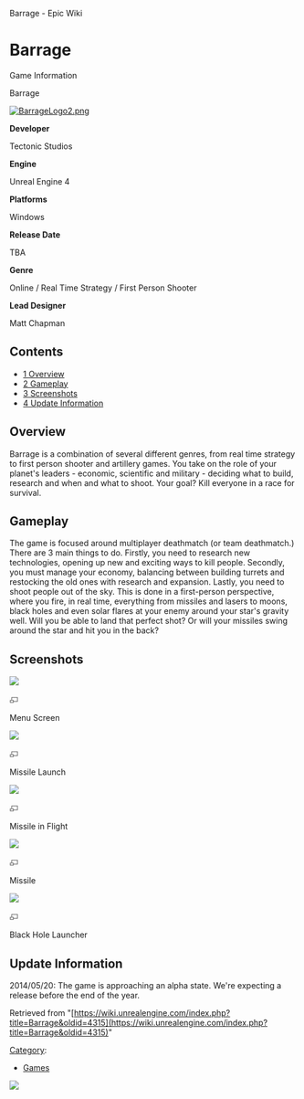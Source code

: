 Barrage - Epic Wiki                    

Barrage
=======

Game Information

Barrage

[![BarrageLogo2.png](https://d26ilriwvtzlb.cloudfront.net/f/f0/BarrageLogo2.png)](/File:BarrageLogo2.png)

**Developer**

Tectonic Studios

**Engine**

Unreal Engine 4

**Platforms**

Windows

**Release Date**

TBA

**Genre**

Online / Real Time Strategy / First Person Shooter

**Lead Designer**

Matt Chapman

Contents
--------

*   [1 Overview](#Overview)
*   [2 Gameplay](#Gameplay)
*   [3 Screenshots](#Screenshots)
*   [4 Update Information](#Update_Information)

Overview
--------

Barrage is a combination of several different genres, from real time strategy to first person shooter and artillery games. You take on the role of your planet's leaders - economic, scientific and military - deciding what to build, research and when and what to shoot. Your goal? Kill everyone in a race for survival.

Gameplay
--------

The game is focused around multiplayer deathmatch (or team deathmatch.) There are 3 main things to do. Firstly, you need to research new technologies, opening up new and exciting ways to kill people. Secondly, you must manage your economy, balancing between building turrets and restocking the old ones with research and expansion. Lastly, you need to shoot people out of the sky. This is done in a first-person perspective, where you fire, in real time, everything from missiles and lasers to moons, black holes and even solar flares at your enemy around your star's gravity well. Will you be able to land that perfect shot? Or will your missiles swing around the star and hit you in the back?

Screenshots
-----------

[![](https://d3ar1piqh1oeli.cloudfront.net/e/ee/BarrageMenuScreen.png/180px-BarrageMenuScreen.png)](/File:BarrageMenuScreen.png)

[![](/skins/common/images/magnify-clip.png)](/File:BarrageMenuScreen.png "Enlarge")

Menu Screen

[![](https://d3ar1piqh1oeli.cloudfront.net/c/c6/BarrageLaunch.png/180px-BarrageLaunch.png)](/File:BarrageLaunch.png)

[![](/skins/common/images/magnify-clip.png)](/File:BarrageLaunch.png "Enlarge")

Missile Launch

[![](https://d3ar1piqh1oeli.cloudfront.net/8/89/BarrageMissileInFlight.png/180px-BarrageMissileInFlight.png)](/File:BarrageMissileInFlight.png)

[![](/skins/common/images/magnify-clip.png)](/File:BarrageMissileInFlight.png "Enlarge")

Missile in Flight

[![](https://d3ar1piqh1oeli.cloudfront.net/4/40/BarrageMissile.png/180px-BarrageMissile.png)](/File:BarrageMissile.png)

[![](/skins/common/images/magnify-clip.png)](/File:BarrageMissile.png "Enlarge")

Missile

[![](https://d3ar1piqh1oeli.cloudfront.net/1/18/BarrageBlackHoleLauncher.jpg/180px-BarrageBlackHoleLauncher.jpg)](/File:BarrageBlackHoleLauncher.jpg)

[![](/skins/common/images/magnify-clip.png)](/File:BarrageBlackHoleLauncher.jpg "Enlarge")

Black Hole Launcher

Update Information
------------------

2014/05/20: The game is approaching an alpha state. We're expecting a release before the end of the year.

Retrieved from "[https://wiki.unrealengine.com/index.php?title=Barrage&oldid=4315](https://wiki.unrealengine.com/index.php?title=Barrage&oldid=4315)"

[Category](/Special:Categories "Special:Categories"):

*   [Games](/Category:Games "Category:Games")

  ![](https://tracking.unrealengine.com/track.png)